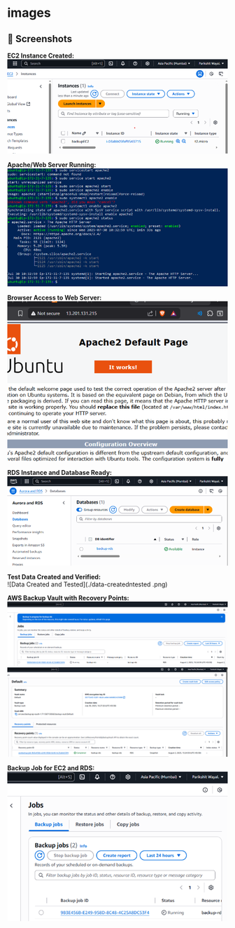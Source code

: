 # images 
## 📸 Screenshots


**EC2 Instance Created:**  
![EC2 Created](./ec2-created.png)

**Apache/Web Server Running:**  
![Apache Done](./apache-done.png)

**Browser Access to Web Server:**  
![Browser Access](./browser-access.png)

**RDS Instance and Database Ready:**  
![Database Ready](./database-ready.png)

**Test Data Created and Verified:**  
![Data Created and Tested](./data-createdntested .png)

**AWS Backup Vault with Recovery Points:**  
![Backup Vault](./backup-vault.png)
![RDS Recovery Point](./rds-recoverypt.png)

**Backup Job for EC2 and RDS:**  
![Backup Job](./backup-job.png)

